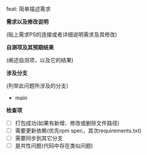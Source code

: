 feat: 简单描述需求

**需求以及修改说明**

(贴上需求PS的连接或者详细说明需求及其修改)

**自测项及其预期结果**

(阐述自测项，以及它的结果)

**涉及分支**

(列举此问题所涉及的分支)

* main

**检查项**

- [ ] 打包成功(如果有新增、修改或删除文件路径)
- [ ] 需要更新依赖(优先rpm spec，其次requirements.txt)
- [ ] 需要同步到其它分支
- [ ] 是共性问题(代码中存在类似问题)
